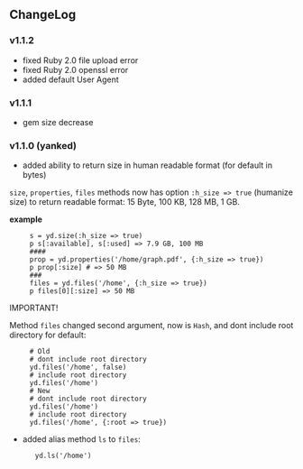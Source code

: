 ## ChangeLog
### v1.1.2
* fixed Ruby 2.0 file upload error
* fixed Ruby 2.0 openssl error
* added default User Agent
### v1.1.1
* gem size decrease

### v1.1.0 (yanked)
* added ability to return size in human readable format (for default in bytes)

 `size`, `properties`, `files` methods now has option `:h_size => true` (humanize size) to return readable format: 15 Byte, 100 KB, 128 MB, 1 GB.
 
 **example**

         s = yd.size(:h_size => true)
         p s[:available], s[:used] => 7.9 GB, 100 MB
         ####
         prop = yd.properties('/home/graph.pdf', {:h_size => true})
         p prop[:size] # => 50 MB
         ###
         files = yd.files('/home', {:h_size => true})
         p files[0][:size] => 50 MB

 IMPORTANT!

 Method `files` changed second argument, now is `Hash`, and dont include root directory for default:

         # Old
         # dont include root directory
         yd.files('/home', false)
         # include root directory
         yd.files('/home')
         # New
         # dont include root directory
         yd.files('/home')
         # include root directory
         yd.files('/home', {:root => true})

* added alias method `ls` to `files`:

         yd.ls('/home')
